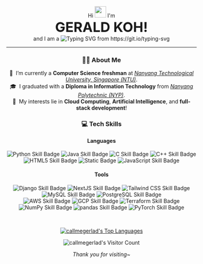 <div id="header" align="center">
  Hi
  <img src="https://media.giphy.com/media/hvRJCLFzcasrR4ia7z/giphy.gif" width="30px"/>
  I'm
  <br/><strong style="font-size:2.25rem">GERALD KOH!</strong><br/>
  and I am a
  
  <picture>
    <source media="(prefers-color-scheme: dark)" srcset="https://readme-typing-svg.herokuapp.com?font=Inter&duration=4000&pause=1500&color=FFFFFF&center=true&width=435&lines=NTU+CS+Undergraduate;aspiring+Software+Engineer;avid+tech+enthusiast"/>
    <source media="(prefers-color-scheme: light)" srcset="https://readme-typing-svg.herokuapp.com?font=Inter&duration=4000&pause=1500&color=000000&center=true&width=435&lines=NTU+CS+Undergraduate;aspiring+Software+Engineer;avid+tech+enthusiast"/>
    <img src="https://readme-typing-svg.herokuapp.com?font=Inter&duration=4000&pause=1500&color=000000&center=true&width=435&lines=NTU+CS+Undergraduate;aspiring+Software+Engineer;avid+tech+enthusiast" alt="Typing SVG from https://git.io/typing-svg" />
  </picture>
</div>
<hr/>
<div id="about" align="center">

  ### 🙋‍♂️ About Me
  📖&nbsp; I’m currently a **Computer Science freshman** at [*Nanyang Technological University, Singapore (NTU)*](https://www.ntu.edu.sg/). \
  🎓&nbsp; I graduated with a **Diploma in Information Technology** from [*Nanyang Polytechnic (NYP)*](https://www.nyp.edu.sg/). \
  👀&nbsp; My interests lie in **Cloud Computing**, **Artificial Intelligence**, and **full-stack development**!

</div>
<div id="skills" align="center">

  ### 💻 Tech Skills
  #### Languages
  ![Python Skill Badge](https://img.shields.io/badge/Python-3776AB?style=for-the-badge&logo=python&labelColor=202020)
  ![Java Skill Badge](https://img.shields.io/badge/Java-ED8B00?style=for-the-badge&logo=coffeescript&labelColor=202020)
  ![C Skill Badge](https://img.shields.io/badge/C-A8B9CC?style=for-the-badge&logo=c&labelColor=202020)
  ![C++ Skill Badge](https://img.shields.io/badge/C%2B%2B-00599C?style=for-the-badge&logo=cplusplus&labelColor=202020)
  ![HTML5 Skill Badge](https://img.shields.io/badge/HTML5-E34F26?style=for-the-badge&logo=html5&labelColor=202020)
  ![Static Badge](https://img.shields.io/badge/CSS-663399?style=for-the-badge&logo=css&labelColor=202020)
  ![JavaScript Skill Badge](https://img.shields.io/badge/Javascript-F7DF1E?style=for-the-badge&logo=javascript&labelColor=202020)
  #### Tools
  ![Django Skill Badge](https://img.shields.io/badge/Django-092E20?style=for-the-badge&logo=django&labelColor=202020)
  ![NextJS Skill Badge](https://img.shields.io/badge/NextJS-000000?style=for-the-badge&logo=nextdotjs&labelColor=202020)
  ![Tailwind CSS Skill Badge](https://img.shields.io/badge/Tailwind%20CSS-06B6D4?style=for-the-badge&logo=tailwindcss&labelColor=202020)
  ![MySQL Skill Badge](https://img.shields.io/badge/MySQL-4479A1?style=for-the-badge&logo=mysql&labelColor=202020)
  ![PostgreSQL Skill Badge](https://img.shields.io/badge/PostgreSQL-4169E1?style=for-the-badge&logo=postgresql&labelColor=202020)
  \
  ![AWS Skill Badge](https://img.shields.io/badge/AWS-232F3E?style=for-the-badge&logo=amazonwebservices&labelColor=202020)
  ![GCP Skill Badge](https://img.shields.io/badge/GCP-4285F4?style=for-the-badge&logo=googlecloud&labelColor=202020)
  ![Terraform Skill Badge](https://img.shields.io/badge/Terraform-844FBA?style=for-the-badge&logo=terraform&labelColor=202020)
  ![NumPy Skill Badge](https://img.shields.io/badge/NumPy-013243?style=for-the-badge&logo=numpy&labelColor=202020)
  ![pandas Skill Badge](https://img.shields.io/badge/pandas-150458?style=for-the-badge&logo=pandas&labelColor=202020)
  ![PyTorch Skill Badge](https://img.shields.io/badge/PyTorch-EE4C2C?style=for-the-badge&logo=pytorch&labelColor=202020)

</div>
<br/>
<div id="footer" align="center">

  [![callmegerlad's Top Languages](https://github-readme-stats.vercel.app/api/top-langs/?username=callmegerlad&layout=compact&theme=radical)](https://github.com/anuraghazra/github-readme-stats)

  <img src="https://profile-counter.glitch.me/{callmegerlad}/count.svg" alt="callmegerlad's Visitor Count" /><br/>

  *Thank you for visiting~*

</div>
